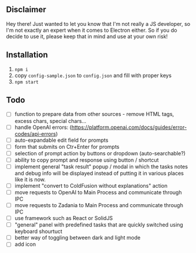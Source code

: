 ## Disclaimer

Hey there! Just wanted to let you know that I'm not really a JS developer, so I'm not exactly an expert when it comes to Electron either. So if you do decide to use it, please keep that in mind and use at your own risk! 

## Installation
1. `npm i`
2. copy `config-sample.json` to `config.json` and fill with proper keys
3. `npm start`

## Todo
- [ ] function to prepare data from other sources - remove HTML tags, excess chars, special chars...
- [ ] handle OpenAI errors: (https://platform.openai.com/docs/guides/error-codes/api-errors)
- [ ] auto-expandable edit field for prompts
- [ ] form that submits on Ctr+Enter for prompts
- [ ] selection of prompt action by buttons or dropdown (auto-searchable?)
- [ ] ability to copy prompt and response using button / shortcut
- [ ] implement general "task result" popup / modal in which the tasks notes and debug info will be displayed instead of putting it in various places like it is now.
- [ ] implement "convert to ColdFusion without explanations" action
- [ ] move requests to OpenAI to Main Process and communicate through IPC
- [ ] move requests to Zadania to Main Process and communicate through IPC
- [ ] use framework such as React or SolidJS
- [ ] "general" panel with predefined tasks that are quickly switched using keyboard shourtuct
- [ ] better way of toggling between dark and light mode
- [ ] add icon 